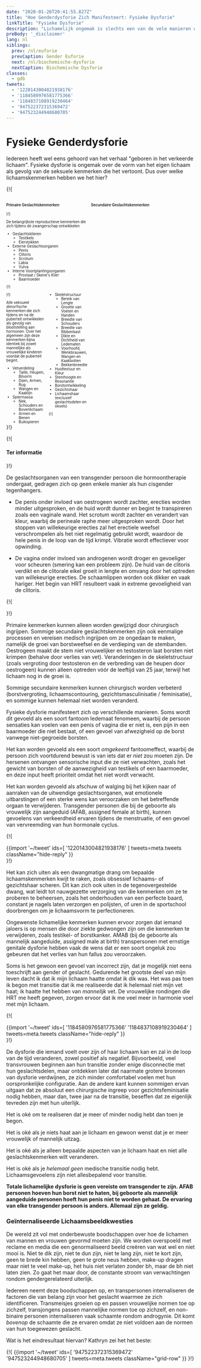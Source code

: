```yaml
---
date: "2020-01-26T20:41:55.827Z"
title: "Hoe Genderdysforie Zich Manifesteert: Fysieke Dysforie"
linkTitle: "Fysieke Dysforie"
description: "Lichamelijk ongemak is slechts een van de vele manieren waarop genderdysforie zich kan manifesteren."
preBody: '_disclaimer'
lang: nl
siblings:
  prev: /nl/euforie
  prevCaption: Gender Euforie
  next: /nl/biochemische-dysforie
  nextCaption: Biochemische Dysforie
classes:
  - gdb
tweets:
  - '1220143004821938176'
  - '1184580976581775366'
  - '1184837108919230464'
  - '947522372315369472'
  - '947523244948680705'
---
```


# Fysieke Genderdysforie

Iedereen heeft wel eens gehoord van het verhaal "geboren in het verkeerde lichaam". Fysieke dysforie is ongemak over de vorm van het eigen lichaam als gevolg van de seksuele kenmerken die het vertoont. Dus over welke lichaamskenmerken hebben we het hier?

{!{
<style>

.fact-grid h4 { font-weight: 600;grid-row: 1; }

.fact-grid li {break-inside: avoid;}

@media (min-width: 500px) {
  .fact-grid {
    display: grid;
    grid-template-columns: 1fr 2fr;
    grid-template-rows: min-content 1fr;
    grid-column-gap: 1em;
    font-size: 0.7em;
  }

  .fact-grid .two-col { column-count: 2; }
}

</style>
<div class="fact-grid ">
  <h4>Primaire Geslachtskenmerken</h4>
  <div>
}!}

De belangrijkste reproductieve kenmerken die zich tijdens de zwangerschap ontwikkelen

- Geslachtsklieren
  - Testikels
  - Eierstokken
- Externe Geslachtsorganen
  - Penis
  - Clitoris
  - Scrotum
  - Labia
  - Vulva
- Interne Voortplantingsorganen
  - Prostaat / Skene's Klier
  - Baarmoeder


{!{ </div>  <h4>Secundaire Geslachtskenmerken</h4>
<div class="two-col"> }!}

Alle seksueel dimorfische kenmerken die zich tijdens en na de puberteit ontwikkelen als gevolg van blootstelling aan hormonen. Over het algemeen zijn deze kenmerken bijna identiek bij zowel mannelijke als vrouwelijke kinderen voordat de puberteit begint.

- Vetverdeling
  - Taille, Heupen, Bilvorm
  - Dijen, Armen, Rug
  - Wangen en Kaaklijn
- Spiermassa
  - Nek, Schouders en Bovenlichaam
  - Armen en Benen
  - Buikspieren
- Skeletstructuur
  - Bereik van Lengte
  - Grootte van Voeten en Handen
  - Breedte van Schouders
  - Breedte van Ribbenkast
  - Dikte en Dichtheid van Ledematen
  - Voorhoofd, Wenkbrauwen, Wangen en Kaakbotten
  - Bekkenbreedte
- Huidtextuur en Kleur
- Stemhoogte en Resonantie
- Borstontwikkeling
- Gezichtshaar
- Lichaamshaar (exclusief geslachtsdelen en oksels)


{!{ </div></div> }!}

{!{ <div class="gutter"><div class="card"><div class="card-body"><h4 class="card-title">Ter informatie</h4> }!}

De geslachtsorganen van een transgender persoon die hormoontherapie ondergaat, gedragen zich op geen enkele manier als hun cisgender tegenhangers.

- De penis onder invloed van oestrogeen wordt zachter, erecties worden minder uitgesproken, en de huid wordt dunner en begint te transpireren zoals een vaginale wand. Het scrotum wordt zachter en verandert van kleur, waarbij de perineale raphe meer uitgesproken wordt. Door het stoppen van willekeurige erecties zal het erectiele weefsel verschrompelen als het niet regelmatig gebruikt wordt, waardoor de hele penis in de loop van de tijd krimpt. Vibratie wordt effectiever voor opwinding.

- De vagina onder invloed van androgenen wordt droger en gevoeliger voor scheuren (smering kan een probleem zijn). De huid van de clitoris verdikt en de clitorale eikel groeit in lengte en omvang door het optreden van willekeurige erecties. De schaamlippen worden ook dikker en vaak hariger. Het begin van HRT resulteert vaak in extreme gevoeligheid van de clitoris.

{!{ </div></div></div> }!}

Primaire kenmerken kunnen alleen worden gewijzigd door chirurgisch ingrijpen. Sommige secundaire geslachtskenmerken zijn ook eenmalige processen en vereisen medisch ingrijpen om ze ongedaan te maken, namelijk de groei van borstweefsel en de verdieping van de stembanden. Oestrogeen maakt de stem niet vrouwelijker en testosteron laat borsten niet krimpen (behalve door verlies van vet). Veranderingen in de skeletstructuur (zoals vergroting door testosteron en de verbreding van de heupen door oestrogeen) kunnen alleen optreden vóór de leeftijd van 25 jaar, terwijl het lichaam nog in de groei is.

Sommige secundaire kenmerken kunnen chirurgisch worden verbeterd (borstvergroting, lichaamscontouring, gezichtsmasculinisatie / feminisatie), en sommige kunnen helemaal niet worden veranderd.

Fysieke dysforie manifesteert zich op verschillende manieren. Soms wordt dit gevoeld als een soort fantoom ledemaat fenomeen, waarbij de persoon sensaties kan voelen van een penis of vagina die er niet is, een pijn in een baarmoeder die niet bestaat, of een gevoel van afwezigheid op de borst vanwege niet-gegroeide borsten.

Het kan worden gevoeld als een soort *omgekeerd* fantoomeffect, waarbij de persoon zich voortdurend bewust is van iets dat er *niet* zou moeten zijn. De hersenen ontvangen sensorische input die ze niet verwachten, zoals het gewicht van borsten of de aanwezigheid van testikels of een baarmoeder, en deze input heeft prioriteit omdat het niet wordt verwacht.

Het kan worden gevoeld als afschuw of walging bij het kijken naar of aanraken van de uitwendige geslachtsorganen, wat emotionele uitbarstingen of een sterke wens kan veroorzaken om het betreffende orgaan te verwijderen. Transgender personen die bij de geboorte als vrouwelijk zijn aangeduid (AFAB, assigned female at birth), kunnen gevoelens van verkeerdheid ervaren tijdens de menstruatie, of een gevoel van vervreemding van hun hormonale cyclus.

{!{ <div class="gutter">{{import '~/tweet' ids=[
  '1220143004821938176'
] tweets=meta.tweets className="hide-reply" }}</div> }!}

Het kan zich uiten als een dwangmatige drang om bepaalde lichaamskenmerken kwijt te raken, zoals obsessief lichaams- of gezichtshaar scheren. Dit kan zich ook uiten in de tegenovergestelde dwang, wat leidt tot nauwgezette verzorging van die kenmerken om ze te proberen te beheersen, zoals het onderhouden van een perfecte baard, constant je nagels laten verzorgen en polijsten, of uren in de sportschool doorbrengen om je lichaamsvorm te perfectioneren.

Ongewenste lichamelijke kenmerken kunnen ervoor zorgen dat iemand jaloers is op mensen die door ziekte gedwongen zijn om die kenmerken te verwijderen, zoals testikel- of borstkanker. AMAB (bij de geboorte als mannelijk aangeduide, assigned male at birth) transpersonen met ernstige genitale dysforie hebben vaak de wens dat er een soort ongeluk zou gebeuren dat het verlies van hun fallus zou veroorzaken.

Soms is het gewoon een gevoel van incorrect zijn, dat je mogelijk niet eens toeschrijft aan gender of geslacht. Gedurende het grootste deel van mijn leven dacht ik dat ik mijn lichaam haatte omdat ik dik was. Het was pas toen ik begon met transitie dat ik me realiseerde dat ik helemaal niet mijn vet haat; ik haatte het hebben van *mannelijk* vet. De vrouwelijke rondingen die HRT me heeft gegeven, zorgen ervoor dat ik me veel meer in harmonie voel met mijn lichaam.

{!{ <div class="gutter">{{import '~/tweet' ids=[
  '1184580976581775366'
  '1184837108919230464'
] tweets=meta.tweets className="hide-reply" }}</div> }!}

De dysforie die iemand voelt over zijn of haar lichaam kan en zal in de loop van de tijd veranderen, zowel positief als negatief. Bijvoorbeeld, veel transvrouwen beginnen aan hun transitie zonder enige disconnectie met hun geslachtsdelen, maar ontdekken later dat naarmate grotere bronnen van dysforie verdwijnen, ze zich minder comfortabel voelen met hun oorspronkelijke configuratie. Aan de andere kant kunnen sommigen ervan uitgaan dat ze absoluut een chirurgische ingreep voor gezichtsfeminisatie nodig hebben, maar dan, twee jaar na de transitie, beseffen dat ze eigenlijk tevreden zijn met hun uiterlijk.

Het is oké om te realiseren dat je meer of minder nodig hebt dan toen je begon.

Het is oké als je niets haat aan je lichaam en gewoon wenst dat je er meer vrouwelijk of mannelijk uitzag.

Het is oké als je alleen bepaalde aspecten van je lichaam haat en niet alle geslachtskenmerken wilt veranderen.

Het is oké als je *helemaal geen* medische transitie nodig hebt. Lichaamsgevoelens zijn niet allesbepalend voor transitie.

**Totale lichamelijke dysforie is geen vereiste om transgender te zijn. AFAB personen hoeven hun borst niet te haten, bij geboorte als mannelijk aangeduide personen hoeft hun penis niet te worden gehaat. De ervaring van elke transgender persoon is anders. Allemaal zijn ze geldig.**

### Geïnternaliseerde Lichaamsbeeldkwesties

De wereld zit vol met onderbewuste boodschappen over hoe de lichamen van mannen en vrouwen gevormd moeten zijn. We worden overspoeld met reclame en media die een genormaliseerd beeld creëren van wat wel en niet mooi is. Niet te dik zijn, niet te dun zijn, niet te lang zijn, niet te kort zijn, geen te brede kin hebben, geen te grote neus hebben, make-up dragen maar niet te veel make-up, het huis niet verlaten zonder bh, maar de bh niet laten zien. Zo gaat het maar door, de constante stroom van verwachtingen rondom gendergerelateerd uiterlijk.

Iedereen neemt deze boodschappen op, en transpersonen internaliseren de factoren die van belang zijn voor het geslacht waarmee ze zich identificeren. Transmeisjes groeien op en passen vrouwelijke normen toe op zichzelf, transjongens passen mannelijke normen toe op zichzelf, en non-binaire personen internaliseren vaak schaamte rondom androgynie. Dit komt *bovenop* de schaamte die ze ervaren omdat ze niet voldoen aan de normen van hun toegewezen geslacht.

Wat is het eindresultaat hiervan? Kathryn zei het het beste:

{!{ {{import '~/tweet' ids=[
  '947522372315369472'
  '947523244948680705'
] tweets=meta.tweets className="grid-row" }} }!}
